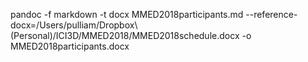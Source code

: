 pandoc -f markdown -t docx MMED2018participants.md --reference-docx=/Users/pulliam/Dropbox\ \(Personal\)/ICI3D/MMED2018/MMED2018schedule.docx -o MMED2018participants.docx
